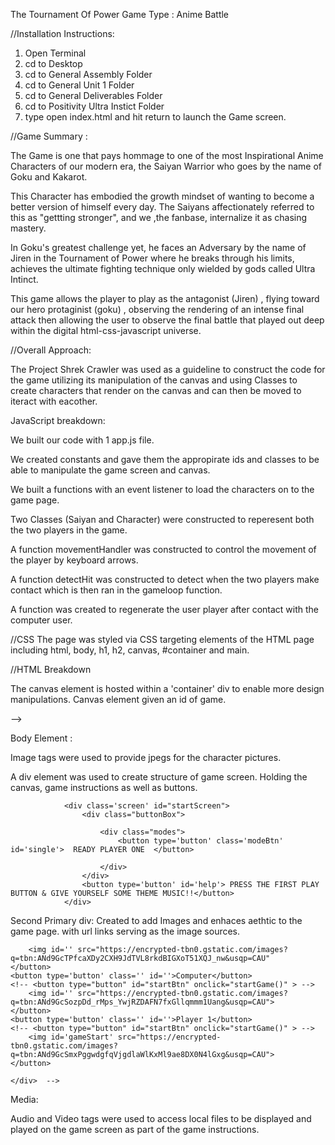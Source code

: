 The Tournament Of Power
Game Type : Anime Battle

//Installation Instructions:
1. Open Terminal
2. cd to Desktop
3. cd to General Assembly Folder
4. cd to General Unit 1 Folder
5. cd to General Deliverables Folder
6. cd to Positivity Ultra Instict Folder
7. type open index.html and hit return to launch the Game screen.

//Game Summary  :

The Game is  one that pays hommage to one of the most Inspirational Anime Characters of our modern era, the Saiyan Warrior who goes by the name of Goku and Kakarot.

This Character has embodied the growth mindset  of wanting to become a better version of himself every day. The Saiyans affectionately referred to this as "gettting stronger", and we ,the fanbase, internalize it as chasing mastery.

In Goku's greatest challenge yet, he faces an Adversary by the name of Jiren in the Tournament of Power where he breaks through his limits, achieves the ultimate fighting technique only wielded by gods called Ultra Intinct. 

This game allows the player to play as the antagonist (Jiren) , flying toward our hero protaginist (goku) , observing the rendering of an intense final attack then allowing the user to observe the final battle that played out deep within the digital html-css-javascript universe.


//Overall Approach:

The Project Shrek Crawler was used as a guideline to construct the code for the game utilizing its manipulation of the canvas and using Classes to create characters that render on the canvas and can then be moved to iteract with eacother.

JavaScript breakdown:

We built our code with 1 app.js file.

We created constants and gave them the appropirate ids and classes to be able to manipulate the game screen and canvas.

We built a functions with an event listener to  load the  characters on to the game page.

Two Classes (Saiyan and Character) were constructed to reperesent both the two players in the game.

A function  movementHandler was constructed to control the movement of the player by keyboard arrows.

A function  detectHit was constructed to detect when the two players make contact which is then ran in the gameloop function.

A function  was created to regenerate the user player after contact with the computer user.
 
 //CSS
The page was styled via CSS targeting elements of the HTML page including html, body, h1, h2, canvas, #container and main.

//HTML Breakdown

The canvas element is hosted within a 'container' div to enable more design manipulations. Canvas element given an id of game.
 <!-- <canvas id="game"><!-- play it, a game --></canvas> -->

 Body Element :

Image tags were used to provide jpegs for the character pictures.

<!-- <img src="./img/jiren-image.jpeg" alt="goku" id="goku" style="display: none;">
    <img src="./img/UIkameameha.jpeg" alt="jiren" id="jiren" style="display: none;"> -->

A div element was used to create structure of game screen. Holding the canvas, game instructions as well as buttons.

<!-- <div id="container">
            <aside id="top-left">
                <h2>Welcome to the Tournament of Power!!</h2>
            </aside>
            <aside id="top-right">
                <h2 id="movement"></h2>
            </aside>
            <main>
                
                <canvas id="game"><!-- play it, a game --></canvas>
                <div class='screen' id="startScreen">
                    <div class="buttonBox">
                        
                        <div class="modes">
                            <button type='button' class='modeBtn' id='single'>  READY PLAYER ONE  </button>
                           
                        </div>
                    </div>
                    <button type='button' id='help'> PRESS THE FIRST PLAY BUTTON & GIVE YOURSELF SOME THEME MUSIC!!</button>
                </div>
    


Second Primary div:
Created to add Images and enhaces aethtic to the game page. with url links serving as the image sources.


<!-- <div class="container">
    <!-- <button type="button" id="startBtn" onclick="startGame()" > -->
        <img id='' src="https://encrypted-tbn0.gstatic.com/images?q=tbn:ANd9GcTPfcaXDy2CXH9JdTVL8rkdBIGXoT51XQJ_nw&usqp=CAU"
    </button>
    <button type='button' class='' id=''>Computer</button>
    <!-- <button type="button" id="startBtn" onclick="startGame()" > -->
        <img id='' src="https://encrypted-tbn0.gstatic.com/images?q=tbn:ANd9GcSozpDd_rMps_YwjRZDAFN7fxGllqmmm1Uang&usqp=CAU">
    </button>
    <button type='button' class='' id=''>Player 1</button>
    <!-- <button type="button" id="startBtn" onclick="startGame()" > -->
        <img id='gameStart' src="https://encrypted-tbn0.gstatic.com/images?q=tbn:ANd9GcSmxPggwdgfqVjgdlaWlKxMl9ae8DX0N4lGxg&usqp=CAU">
    </button>
    
    </div>  -->
Media: 

Audio and Video tags were used to access local files to be displayed and played on the game screen as part of the game instructions.

<!-- <audio controls autoplay>
    <source src="/Users/darrengardner/Downloads/New Recording 5.m4a"  type="audio/mp4">
</audio>

<video controls  src="/Users/darrengardner/Downloads/tournament.mov" style="display: internal;">
</video> -->
 




